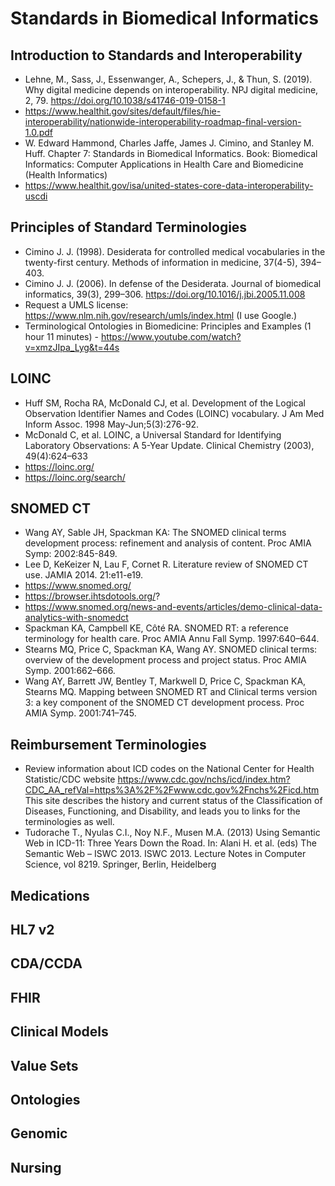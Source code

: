 # Standards in Biomedical Informatics

## Introduction to Standards and Interoperability

* Lehne, M., Sass, J., Essenwanger, A., Schepers, J., & Thun, S. (2019). Why digital medicine depends on interoperability. NPJ digital medicine, 2, 79. https://doi.org/10.1038/s41746-019-0158-1
* https://www.healthit.gov/sites/default/files/hie-interoperability/nationwide-interoperability-roadmap-final-version-1.0.pdf
* W. Edward Hammond, Charles Jaffe, James J. Cimino, and Stanley M. Huff. Chapter 7: Standards in Biomedical Informatics. Book: Biomedical Informatics: Computer Applications in Health Care and Biomedicine (Health Informatics)
* https://www.healthit.gov/isa/united-states-core-data-interoperability-uscdi

## Principles of Standard Terminologies

* Cimino J. J. (1998). Desiderata for controlled medical vocabularies in the twenty-first century. Methods of information in medicine, 37(4-5), 394–403.
* Cimino J. J. (2006). In defense of the Desiderata. Journal of biomedical informatics, 39(3), 299–306. https://doi.org/10.1016/j.jbi.2005.11.008
* Request a UMLS license: https://www.nlm.nih.gov/research/umls/index.html (I use Google.)
* Terminological Ontologies in Biomedicine: Principles and Examples (1 hour 11 minutes) - https://www.youtube.com/watch?v=xmzJIpa_Lyg&t=44s

## LOINC

* Huff SM, Rocha RA, McDonald CJ, et al. Development of the Logical Observation Identifier Names and Codes (LOINC) vocabulary. J Am Med Inform Assoc. 1998 May-Jun;5(3):276-92.
* McDonald C, et al. LOINC, a Universal Standard for Identifying Laboratory Observations: A 5-Year Update. Clinical Chemistry (2003), 49(4):624–633
* https://loinc.org/
* https://loinc.org/search/

## SNOMED CT

* Wang AY, Sable JH, Spackman KA: The SNOMED clinical terms development process: refinement and analysis of content. Proc AMIA Symp: 2002:845-849.
* Lee D, KeKeizer N, Lau F, Cornet R. Literature review of SNOMED CT use. JAMIA 2014. 21:e11-e19.
* https://www.snomed.org/
* https://browser.ihtsdotools.org/?
* https://www.snomed.org/news-and-events/articles/demo-clinical-data-analytics-with-snomedct
* Spackman KA, Campbell KE, Côté RA. SNOMED RT: a reference terminology for health care. Proc AMIA Annu Fall Symp. 1997:640–644.
* Stearns MQ, Price C, Spackman KA, Wang AY. SNOMED clinical terms: overview of the development process and project status. Proc AMIA Symp. 2001:662–666.
* Wang AY, Barrett JW, Bentley T, Markwell D, Price C, Spackman KA, Stearns MQ. Mapping between SNOMED RT and Clinical terms version 3: a key component of the SNOMED CT development process. Proc AMIA Symp. 2001:741–745.

## Reimbursement Terminologies

* Review information about ICD codes on the National Center for Health Statistic/CDC website https://www.cdc.gov/nchs/icd/index.htm?CDC_AA_refVal=https%3A%2F%2Fwww.cdc.gov%2Fnchs%2Ficd.htm This site describes the history and current status of the Classification of Diseases, Functioning, and Disability, and leads you to links for the terminologies as well.
* Tudorache T., Nyulas C.I., Noy N.F., Musen M.A. (2013) Using Semantic Web in ICD-11: Three Years Down the Road. In: Alani H. et al. (eds) The Semantic Web – ISWC 2013. ISWC 2013. Lecture Notes in Computer Science, vol 8219. Springer, Berlin, Heidelberg

## Medications

## HL7 v2

## CDA/CCDA

## FHIR

## Clinical Models

## Value Sets

## Ontologies

## Genomic

## Nursing
